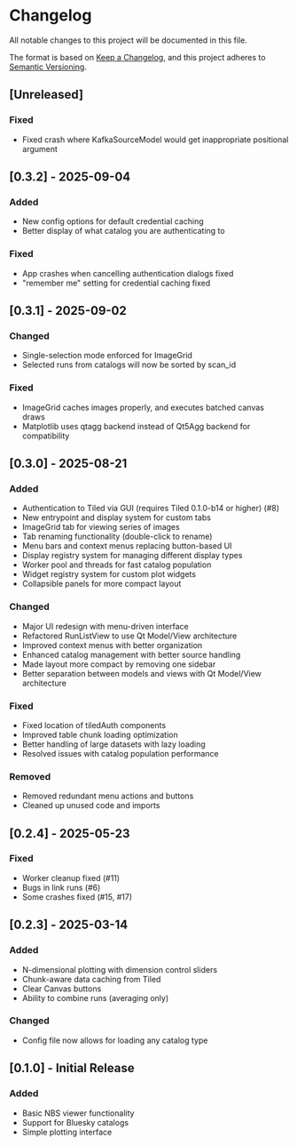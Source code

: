 # Changelog

All notable changes to this project will be documented in this file.

The format is based on [Keep a Changelog](https://keepachangelog.com/en/1.0.0/),
and this project adheres to [Semantic Versioning](https://semver.org/spec/v2.0.0.html).


## [Unreleased]

### Fixed
- Fixed crash where KafkaSourceModel would get inappropriate positional argument

## [0.3.2] - 2025-09-04
### Added
- New config options for default credential caching
- Better display of what catalog you are authenticating to

### Fixed
- App crashes when cancelling authentication dialogs fixed
- "remember me" setting for credential caching fixed

## [0.3.1] - 2025-09-02

### Changed
- Single-selection mode enforced for ImageGrid
- Selected runs from catalogs will now be sorted by scan_id

### Fixed
- ImageGrid caches images properly, and executes batched canvas draws
- Matplotlib uses qtagg backend instead of Qt5Agg backend for compatibility

## [0.3.0] - 2025-08-21

### Added
- Authentication to Tiled via GUI (requires Tiled 0.1.0-b14 or higher) (#8)
- New entrypoint and display system for custom tabs
- ImageGrid tab for viewing series of images
- Tab renaming functionality (double-click to rename)
- Menu bars and context menus replacing button-based UI
- Display registry system for managing different display types
- Worker pool and threads for fast catalog population
- Widget registry system for custom plot widgets
- Collapsible panels for more compact layout

### Changed
- Major UI redesign with menu-driven interface
- Refactored RunListView to use Qt Model/View architecture
- Improved context menus with better organization
- Enhanced catalog management with better source handling
- Made layout more compact by removing one sidebar
- Better separation between models and views with Qt Model/View architecture


### Fixed
- Fixed location of tiledAuth components
- Improved table chunk loading optimization
- Better handling of large datasets with lazy loading
- Resolved issues with catalog population performance

### Removed
- Removed redundant menu actions and buttons
- Cleaned up unused code and imports

## [0.2.4] - 2025-05-23

### Fixed
- Worker cleanup fixed (#11)
- Bugs in link runs (#6)
- Some crashes fixed (#15, #17)

## [0.2.3] - 2025-03-14
### Added
- N-dimensional plotting with dimension control sliders
- Chunk-aware data caching from Tiled
- Clear Canvas buttons
- Ability to combine runs (averaging only)

### Changed
- Config file now allows for loading any catalog type

## [0.1.0] - Initial Release

### Added
- Basic NBS viewer functionality
- Support for Bluesky catalogs
- Simple plotting interface
